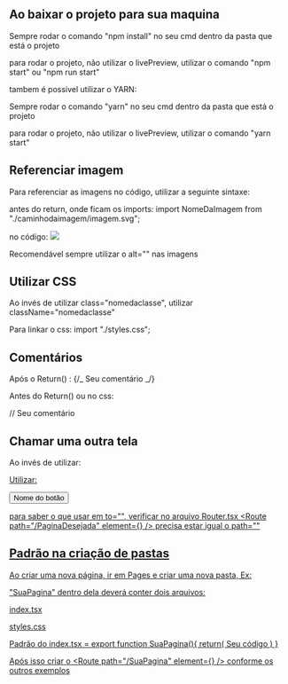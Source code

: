 ## Ao baixar o projeto para sua maquina

Sempre rodar o comando "npm install" no seu cmd dentro da pasta que está o projeto

para rodar o projeto, não utilizar o livePreview, utilizar o comando "npm start" ou "npm run start"

tambem é possivel utilizar o YARN:

Sempre rodar o comando "yarn" no seu cmd dentro da pasta que está o projeto

para rodar o projeto, não utilizar o livePreview, utilizar o comando "yarn start"

## Referenciar imagem

Para referenciar as imagens no código, utilizar a seguinte sintaxe:

antes do return, onde ficam os imports:
import NomeDaImagem from "./caminhodaimagem/imagem.svg";

no código:
<img src={NomeDaImagem}>

Recomendável sempre utilizar o alt="" nas imagens

## Utilizar CSS

Ao invés de utilizar class="nomedaclasse", utilizar className="nomedaclasse"

Para linkar o css:
import "./styles.css";

## Comentários

Após o Return() :
{/_ Seu comentário _/}

Antes do Return() ou no css:

// Seu comentário

## Chamar uma outra tela

Ao invés de utilizar: <a href="paginadesejada.html">

Utilizar:

<NavLink to="/PaginaDesejada">
<button>Nome do botão</button>
</NavLink>

para saber o que usar em to="", verificar no arquivo Router.tsx
<Route path="/PaginaDesejada" element={<PaginaDesejada />} />
precisa estar igual o path=""

## Padrão na criação de pastas

Ao criar uma nova página, ir em Pages e criar uma nova pasta, Ex:

"SuaPagina" dentro dela deverá conter dois arquivos:

index.tsx

styles.css

Padrão do index.tsx = export function SuaPagina(){
return(
Seu código
)
}

Após isso criar o <Route path="/SuaPagina" element={<SuaPagina />} /> conforme os outros exemplos
